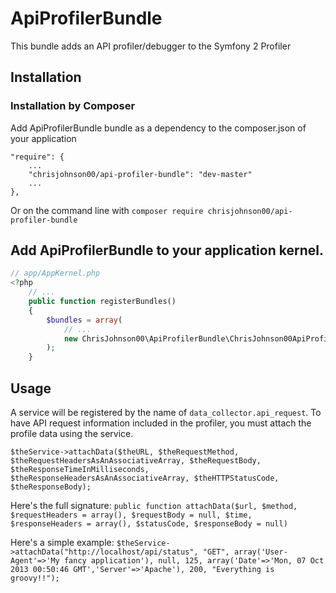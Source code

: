 # ApiProfilerBundle

This bundle adds an API profiler/debugger to the Symfony 2 Profiler

## Installation

### Installation by Composer

Add ApiProfilerBundle bundle as a dependency to the composer.json of your application

    "require": {
        ...
        "chrisjohnson00/api-profiler-bundle": "dev-master"
        ...
    },

Or on the command line with
`composer require chrisjohnson00/api-profiler-bundle`

## Add ApiProfilerBundle to your application kernel.

```php
// app/AppKernel.php
<?php
    // ...
    public function registerBundles()
    {
        $bundles = array(
            // ...
            new ChrisJohnson00\ApiProfilerBundle\ChrisJohnson00ApiProfilerBundle(),
        );
    }
```

## Usage

A service will be registered by the name of `data_collector.api_request`.  To have API request information included in the profiler, you must attach the profile data using the service.

`$theService->attachData($theURL, $theRequestMethod, $theRequestHeadersAsAnAssociativeArray, $theRequestBody, $theResponseTimeInMilliseconds, $theResponseHeadersAsAnAssociativeArray, $theHTTPStatusCode, $theResponseBody);`

Here's the full signature:
`public function attachData($url, $method, $requestHeaders = array(), $requestBody = null, $time, $responseHeaders = array(), $statusCode, $responseBody = null)`

Here's a simple example:
`$theService->attachData("http://localhost/api/status", "GET", array('User-Agent'=>'My fancy application'), null, 125, array('Date'=>'Mon, 07 Oct 2013 00:50:46 GMT','Server'=>'Apache'), 200, "Everything is groovy!!");`



